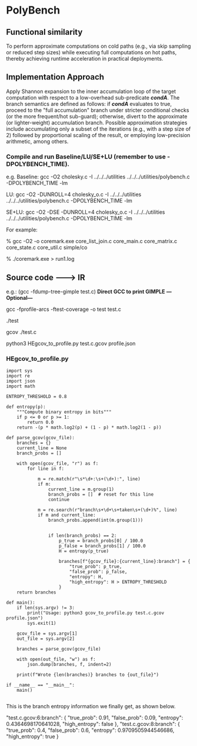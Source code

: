 # PolyBench

## Functional similarity ##

To perform approximate computations on cold paths (e.g., via skip sampling or reduced step sizes) while executing full computations 
on hot paths, thereby achieving runtime acceleration in practical deployments.

## Implementation Approach ##
Apply Shannon expansion to the inner accumulation loop of the target computation with respect to a low-overhead sub-predicate **_condA_**. The branch semantics are defined as follows: if **_condA_** evaluates to true, proceed to the "full accumulation" branch under stricter conditional checks (or the more frequent/hot sub-guard); otherwise, divert to the approximate (or lighter-weight) accumulation branch. Possible approximation strategies include accumulating only a subset of the iterations (e.g., with a step size of 2) followed by proportional scaling of the result, or employing low-precision arithmetic, among others.

### Compile and run Baseline/LU/SE+LU (remember to use -DPOLYBENCH_TIME). ###
e.g. Baseline: gcc -O2 cholesky.c -I ../../../utilities ../../../utilities/polybench.c -DPOLYBENCH_TIME -lm

LU: gcc -O2 -DUNROLL=4 cholesky_o.c -I ../../../utilities ../../../utilities/polybench.c -DPOLYBENCH_TIME -lm

SE+LU:  gcc -O2 -DSE -DUNROLL=4 cholesky_o.c -I ../../../utilities ../../../utilities/polybench.c -DPOLYBENCH_TIME -lm

For example:

% gcc -O2 -o coremark.exe core_list_join.c core_main.c core_matrix.c core_state.c core_util.c simple/co

% ./coremark.exe > run1.log


## Source code ---> IR ##

e.g.:
(gcc -fdump-tree-gimple test.c) **Direct GCC to print GIMPLE** **—Optional—**

gcc -fprofile-arcs -ftest-coverage -o test test.c

./test

gcov ./test.c

python3 HEgcov_to_profile.py test.c.gcov profile.json

### HEgcov_to_profile.py ###

```
import sys
import re
import json
import math

ENTROPY_THRESHOLD = 0.8

def entropy(p):
    """Compute binary entropy in bits"""
    if p <= 0 or p >= 1:
        return 0.0
    return -(p * math.log2(p) + (1 - p) * math.log2(1 - p))

def parse_gcov(gcov_file):
    branches = {}
    current_line = None
    branch_probs = []

    with open(gcov_file, "r") as f:
        for line in f:
            
            m = re.match(r"\s*\d+:\s+(\d+):", line)
            if m:
                current_line = m.group(1)
                branch_probs = []  # reset for this line
                continue

            m = re.search(r"branch\s+\d+\s+taken\s+(\d+)%", line)
            if m and current_line:
                branch_probs.append(int(m.group(1)))

                
                if len(branch_probs) == 2:
                    p_true = branch_probs[0] / 100.0
                    p_false = branch_probs[1] / 100.0
                    H = entropy(p_true)

                    branches[f"{gcov_file}:{current_line}:branch"] = {
                        "true_prob": p_true,
                        "false_prob": p_false,
                        "entropy": H,
                        "high_entropy": H > ENTROPY_THRESHOLD
                    }
    return branches

def main():
    if len(sys.argv) != 3:
        print("Usage: python3 gcov_to_profile.py test.c.gcov profile.json")
        sys.exit(1)

    gcov_file = sys.argv[1]
    out_file = sys.argv[2]

    branches = parse_gcov(gcov_file)

    with open(out_file, "w") as f:
        json.dump(branches, f, indent=2)

    print(f"Wrote {len(branches)} branches to {out_file}")

if __name__ == "__main__":
    main()


```

This is the branch entropy information we finally get, as shown below.

"test.c.gcov:6:branch": {
    "true_prob": 0.91,
    "false_prob": 0.09,
    "entropy": 0.4364698170641028,
    "high_entropy": false
  },
  "test.c.gcov:8:branch": {
    "true_prob": 0.4,
    "false_prob": 0.6,
    "entropy": 0.9709505944546686,
    "high_entropy": true
  }


